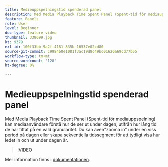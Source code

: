 ```yaml
---
title: Medieuppspelningstid spenderad panel
description: Med Media Playback Time Spent Panel (Spent-tid för mediauppspelning) kan mediaanvändare förstå hur de ser ut under dagen, utifrån hur lång tid de har tittat på en vald granularitet. Du kan även"zooma in" under en viss period på dagen eller skapa sekventiella tidssegment för att tydligt visa hur ledet in och ut under dagen är.
feature: Panels
role: User
level: Beginner
doc-type: feature video
thumbnail: 338699.jpg
kt: 9379
exl-id: 100f33bb-9a2f-4181-835b-16537e02cd80
source-git-commit: c9984b0e1081f3ac19d8c49bc01626a69cd77b55
workflow-type: tm+mt
source-wordcount: '128'
ht-degree: 0%

---
```


# Medieuppspelningstid spenderad panel

Med Media Playback Time Spent Panel (Spent-tid för mediauppspelning) kan mediaanvändare förstå hur de ser ut under dagen, utifrån hur lång tid de har tittat på en vald granularitet. Du kan även&quot;zooma in&quot; under en viss period på dagen eller skapa sekventiella tidssegment för att tydligt visa hur ledet in och ut under dagen är.

>[!VIDEO](https://video.tv.adobe.com/v/3446704/?quality=12&learn=on&captions=swe)

Mer information finns i [dokumentationen](https://experienceleague.adobe.com/docs/media-analytics/using/media-reports/media-playback-time-spent.html?lang=sv-SE).
